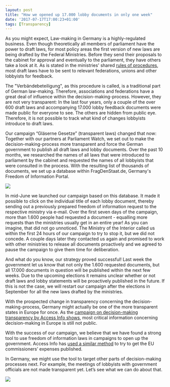 ```yaml
---
layout: post
title: "How we opened up 17.000 lobby documents in only one week"
date: '2017-07-17T17:00:23+01:00'
tags: [Transparency]
---
```


As you might expect, Law-making in Germany is a highly-regulated business. Even though theoretically all members of parliament have the power to draft laws, for most policy areas the first version of new laws are being drafted by the Federal Ministries. Before they send their proposals to the cabinet for approval and eventually to the parliament, they have others take a look at it. As is stated in the ministries' shared [rules of procedures](http://www.verwaltungsvorschriften-im-internet.de/bsvwvbund_21072009_O11313012.htm), most draft laws have to be sent to relevant federations, unions and other lobbyists for feedback.

The "Verbändebeteiligung", as this procedure is called, is a traditional part of German law-making. Therefore, associations and federations have a great deal of influence within the decision-making-process. However, they are not very transparent: In the last four years, only a couple of the over 600 draft laws and accompanying 17.000 lobby feedback documents were made public for everyone to see. The others are hidden from public eye. Therefore, it is not possible to track what kind of changes lobbyists introduce to draft laws. 

Our campaign “Gläserne Gesetze” (transparent laws) changed that now: Together with our partners at Parliament Watch, we set out to make the decision-making-process more transparent and force the German government to publish all draft laws and lobby documents. Over the past 10 months, we researched the names of all laws that were introduced to parliament by the cabinet and requested the names of all lobbyists that were consulted in the process. With the resulting list of thousands of documents, we set up a database within FragDenStaat.de, Germany's Freedom of Information Portal.

<img src="https://raw.githubusercontent.com/okfde/blog.fragdenstaat.de/gh-pages/img/lobby.jpg">

In mid-June we launched our campaign based on this database. It made it possible to click on the individual title of each lobby document, thereby sending out a previously prepared freedom of information request to the respective ministry via e-mail. Over the first seven days of the campaign, more than 1.600 people had requested a document - equalling more requests than the ministries usually get in an entire year! As you can imagine, that did not go unnoticed. The Ministry of the Interior called us within the first 24 hours of our campaign to try to stop it, but we did not concede. A couple days later they contacted us again and promised to work with other ministries to release all documents proactively and we agreed to pause the campaign to give them time for deliberation.

And what do you know, our strategy proved successful! Last week the government let us know that not only the 1.600 requested documents, but all 17.000 documents in question will be published within the next few weeks. Due to the upcoming elections it remains unclear whether or not draft laws and lobby statements will be proactively published in the future. If this is not the case, we will restart our campaign after the elections in September for all the new laws drafted by the ministries.

With the prospected change in transparency concerning the decision-making-process, Germany might actually be one of the more transparent states in Europe for once. As the [campaign on decision-making transparency by Access Info shows](https://www.access-info.org/decision-making-transparency), most critical information concerning decision-making in Europe is still not public.

With the success of our campaign, we believe that we have found a strong tool to use freedom of information laws in campaigns to open up the government. Access Info has [used a similar method](https://www.access-info.org/article/29101) to try to get the EU commissioners’ expenses published.
 
In Germany, we might use the tool to target other parts of decision-making processes next. For example, the meetings of lobbyists with government officials are not made transparent yet. Let’s see what we can do about that. 

<img src="https://raw.githubusercontent.com/okfde/blog.fragdenstaat.de/gh-pages/img/recom.jpg">

